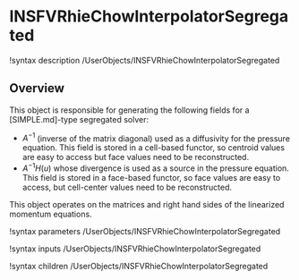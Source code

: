 # INSFVRhieChowInterpolatorSegregated

!syntax description /UserObjects/INSFVRhieChowInterpolatorSegregated

## Overview

This object is responsible for generating the following fields for a [SIMPLE.md]-type
segregated solver:

- $A^{-1}$ (inverse of the matrix diagonal) used as a diffusivity for the pressure equation.
  This field is stored in a cell-based functor, so centroid values are easy to access but
  face values need to be reconstructed.
- $A^{-1}H(u)$ whose divergence is used as a source in the pressure equation. This field is
  stored in a face-based functor, so face values are easy to access, but cell-center values
  need to be reconstructed.

This object operates on the matrices and right hand sides of the linearized momentum equations.

!syntax parameters /UserObjects/INSFVRhieChowInterpolatorSegregated

!syntax inputs /UserObjects/INSFVRhieChowInterpolatorSegregated

!syntax children /UserObjects/INSFVRhieChowInterpolatorSegregated
